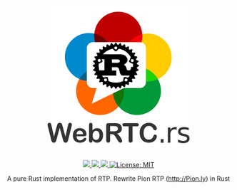 <h1 align="center">
 <a href="https://webrtc.rs"><img src="./doc/webrtc.rs.png" alt="WebRTC.rs"></a>
 <br>
</h1>
<p align="center">
 <a href="https://github.com/webrtc-rs/rtp/actions"> 
  <img src="https://github.com/webrtc-rs/rtp/workflows/Cargo/badge.svg">
 </a> 
 <a href="https://codecov.io/gh/webrtc-rs/rtp"> 
  <img src="https://codecov.io/gh/webrtc-rs/rtp/branch/main/graph/badge.svg">
 </a>
 <a href="https://deps.rs/repo/github/webrtc-rs/rtp"> 
  <img src="https://deps.rs/repo/github/webrtc-rs/rtp/status.svg">
 </a>
 <a href="https://github.com/webrtc-rs/rtp/blob/master/LICENSE">
  <img src="https://img.shields.io/badge/License-MIT-yellow.svg" alt="License: MIT">
 </a>
</p>
<p align="center">
 A pure Rust implementation of RTP. Rewrite Pion RTP (<a href="http://Pion.ly">http://Pion.ly</a>) in Rust
</p>
